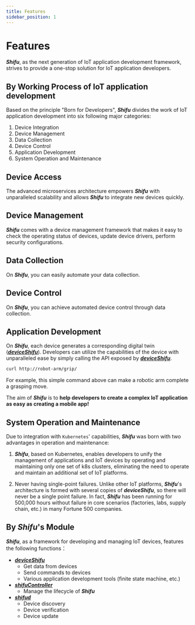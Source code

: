 ```yaml
---
title: Features
sidebar_position: 1
---
```


# Features

***Shifu***, as the next generation of IoT application development framework, strives to provide a one-stop solution for IoT application developers. 

## By Working Process of IoT application development

Based on the principle "Born for Developers", ***Shifu*** divides the work of IoT application development into six following major categories:

1. Device Integration
2. Device Management
3. Data Collection
4. Device Control
5. Application Development
6. System Operation and Maintenance

## Device Access

The advanced microservices architecture empowers ***Shifu*** with unparalleled scalability and allows ***Shifu*** to integrate new devices quickly.

## Device Management

***Shifu*** comes with a device management framework that makes it easy to check the operating status of devices, update device drivers, perform security configurations.

## Data Collection

On ***Shifu***, you can easily automate your data collection.

## Device Control

On ***Shifu***, you can achieve automated device control through data collection.

## Application Development

On ***Shifu***, each device generates a corresponding digital twin ([***deviceShifu***](https://github.com/Edgenesis/shifu/blob/main/docs/design/design-deviceShifu.md)). Developers can utilize the capabilities of the device with unparalleled ease by simply calling the API exposed by [***deviceShifu***](https://github.com/Edgenesis/shifu/blob/main/docs/design/design-deviceShifu.md).

```bash
curl http://robot-arm/grip/
```

For example, this simple command above can make a robotic arm complete a grasping move.

The aim of ***Shifu*** is to **help developers to create a complex IoT application as easy as creating a mobile app!**

## System Operation and Maintenance

Due to integration with `Kubernetes`' capabilities, ***Shifu*** was born with two advantages in operation and maintenance:

1. ***Shifu***, based on Kubernetes, enables developers to unify the management of applications and IoT devices by operating and maintaining only one set of k8s clusters, eliminating the need to operate and maintain an additional set of IoT platforms.

2. Never having single-point failures. Unlike other IoT platforms, ***Shifu***'s architecture is formed with several copies of ***deviceShifu***, so there will never be a single point failure. In fact, ***Shifu*** has been running for 500,000 hours without failure in core scenarios (factories, labs, supply chain, etc.) in many Fortune 500 companies.

## By ***Shifu***'s Module

***Shifu***, as a framework for developing and managing IoT devices, features the following functions：

- [***deviceShifu***](https://github.com/Edgenesis/shifu/blob/main/docs/design/design-deviceShifu.md)
  - Get data from devices
  - Send commands to devices
  - Various application development tools (finite state machine, etc.)
- [***shifuController***](https://github.com/Edgenesis/shifu/blob/main/docs/design/design-shifuController.md)
  - Manage the lifecycle of ***Shifu***
- [***shifud***](https://github.com/Edgenesis/shifu/blob/main/docs/design/design-shifud.md)
  - Device discovery
  - Device verification
  - Device update
